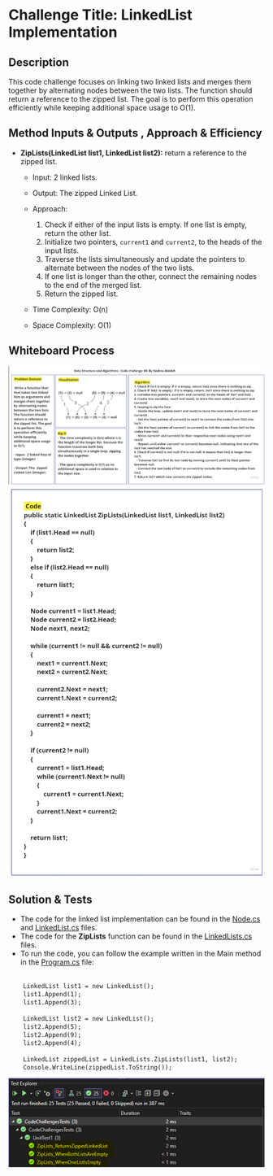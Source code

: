 # Challenge Title: LinkedList Implementation

## Description

This code challenge focuses on linking two linked lists and merges them together by alternating nodes between the two lists. The function should return a reference to the zipped list. The goal is to perform this operation efficiently while keeping additional space usage to O(1).


## Method Inputs & Outputs , Approach & Efficiency

- **ZipLists(LinkedList list1, LinkedList list2):** return a reference to the zipped list.

  - Input: 2 linked lists.
  - Output: The zipped Linked List.

  - Approach:
    1. Check if either of the input lists is empty. If one list is empty, return the other list.
    2. Initialize two pointers, `current1` and `current2`, to the heads of the input lists.
    3. Traverse the lists simultaneously and update the pointers to alternate between the nodes of the two lists. 
    4. If one list is longer than the other, connect the remaining nodes to the end of the merged list.
    5. Return the zipped list.

  - Time Complexity: O(n)
  - Space Complexity: O(1)

## Whiteboard Process

![LinkedList Whiteboard](./CC8P1.jpg)
![LinkedList Whiteboard](./CC8code.jpg)


## Solution & Tests

- The code for the linked list implementation can be found in the [Node.cs](../../DataStructures/Node.cs) and [LinkedList.cs](../../DataStructures/LinkedList.cs) files.
- The code for the **ZipLists** function can be found in the [LinkedLists.cs](../LinkedLists.cs) files.
- To run the code, you can follow the example written in the Main method in the [Program.cs](../Program.cs) file:

```

    LinkedList list1 = new LinkedList();
    list1.Append(1);
    list1.Append(3);
     
    LinkedList list2 = new LinkedList();
    list2.Append(5);
    list2.Append(9);
    list2.Append(4);

    LinkedList zippedList = LinkedLists.ZipLists(list1, list2);
    Console.WriteLine(zippedList.ToString());

```



![ZipLists Tests](./CC8tests.PNG)